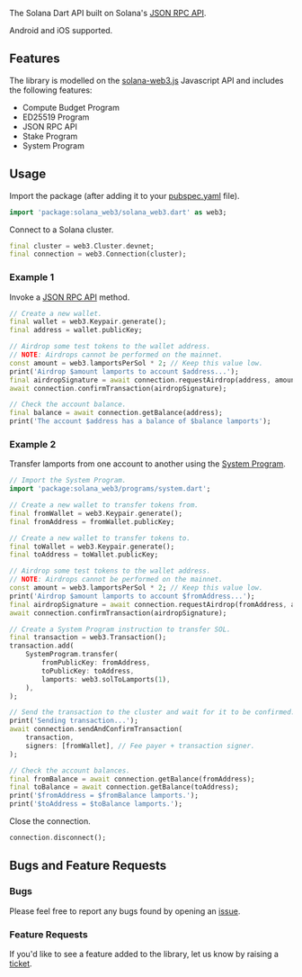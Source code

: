 <!-- 
This README describes the package. If you publish this package to pub.dev,
this README's contents appear on the landing page for your package.

For information about how to write a good package README, see the guide for
[writing package pages](https://dart.dev/guides/libraries/writing-package-pages). 

For general information about developing packages, see the Dart guide for
[creating packages](https://dart.dev/guides/libraries/create-library-packages)
and the Flutter guide for
[developing packages and plugins](https://flutter.dev/developing-packages). 
-->

The Solana Dart API built on Solana's [JSON RPC API](https://docs.solana.com/developing/clients/jsonrpc-api).

Android and iOS supported.

## Features

The library is modelled on the [solana-web3.js](https://github.com/solana-labs/solana-web3.js) Javascript API and includes the following features:

* Compute Budget Program
* ED25519 Program
* JSON RPC API
* Stake Program
* System Program

## Usage

Import the package (after adding it to your [pubspec.yaml](https://pub.dev/packages/solana_web3/install) file).

```dart
import 'package:solana_web3/solana_web3.dart' as web3;
```

Connect to a Solana cluster.

```dart
final cluster = web3.Cluster.devnet;
final connection = web3.Connection(cluster);
```

### Example 1
Invoke a [JSON RPC API](https://docs.solana.com/developing/clients/jsonrpc-api) method.

```dart
// Create a new wallet.
final wallet = web3.Keypair.generate();
final address = wallet.publicKey;

// Airdrop some test tokens to the wallet address.
// NOTE: Airdrops cannot be performed on the mainnet.
const amount = web3.lamportsPerSol * 2; // Keep this value low.
print('Airdrop $amount lamports to account $address...');
final airdropSignature = await connection.requestAirdrop(address, amount);
await connection.confirmTransaction(airdropSignature);

// Check the account balance.
final balance = await connection.getBalance(address);
print('The account $address has a balance of $balance lamports');
```

### Example 2
Transfer lamports from one account to another using the [System Program](https://docs.solana.com/developing/runtime-facilities/programs#system-program).

```dart
// Import the System Program.
import 'package:solana_web3/programs/system.dart';

// Create a new wallet to transfer tokens from.
final fromWallet = web3.Keypair.generate();
final fromAddress = fromWallet.publicKey;

// Create a new wallet to transfer tokens to.
final toWallet = web3.Keypair.generate();
final toAddress = toWallet.publicKey;

// Airdrop some test tokens to the wallet address.
// NOTE: Airdrops cannot be performed on the mainnet.
const amount = web3.lamportsPerSol * 2; // Keep this value low.
print('Airdrop $amount lamports to account $fromAddress...');
final airdropSignature = await connection.requestAirdrop(fromAddress, amount);
await connection.confirmTransaction(airdropSignature);

// Create a System Program instruction to transfer SOL.
final transaction = web3.Transaction();
transaction.add(
    SystemProgram.transfer(
        fromPublicKey: fromAddress, 
        toPublicKey: toAddress, 
        lamports: web3.solToLamports(1),
    ),
);

// Send the transaction to the cluster and wait for it to be confirmed.
print('Sending transaction...');
await connection.sendAndConfirmTransaction(
    transaction, 
    signers: [fromWallet], // Fee payer + transaction signer.
);

// Check the account balances.
final fromBalance = await connection.getBalance(fromAddress);
final toBalance = await connection.getBalance(toAddress);
print('$fromAddress = $fromBalance lamports.');
print('$toAddress = $toBalance lamports.');
```

Close the connection.

```dart
connection.disconnect();
```

## Bugs and Feature Requests

### Bugs
Please feel free to report any bugs found by opening an [issue](https://github.com/merigo-labs/solana-web3/issues/new?template=bug_report.md).

### Feature Requests
If you'd like to see a feature added to the library, let us know by raising a [ticket](https://github.com/merigo-labs/solana-web3/issues/new?template=feature_request.md).

